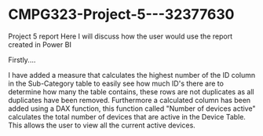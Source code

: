 # CMPG323-Project-5---32377630

Project 5 report
Here I will discuss how the user would use the report created in Power BI

Firstly....

I have added a measure that calculates the highest number of the ID column in the Sub-Category table to easily see how much ID's 
there are to determine how many the table contains, these rows are not duplicates as all duplicates have been removed.
Furthermore a calculated column has been added using a DAX function, this function called "Number of devices active" calculates the total number of devices that are active in the Device Table. This allows the user to view all the current active devices.
